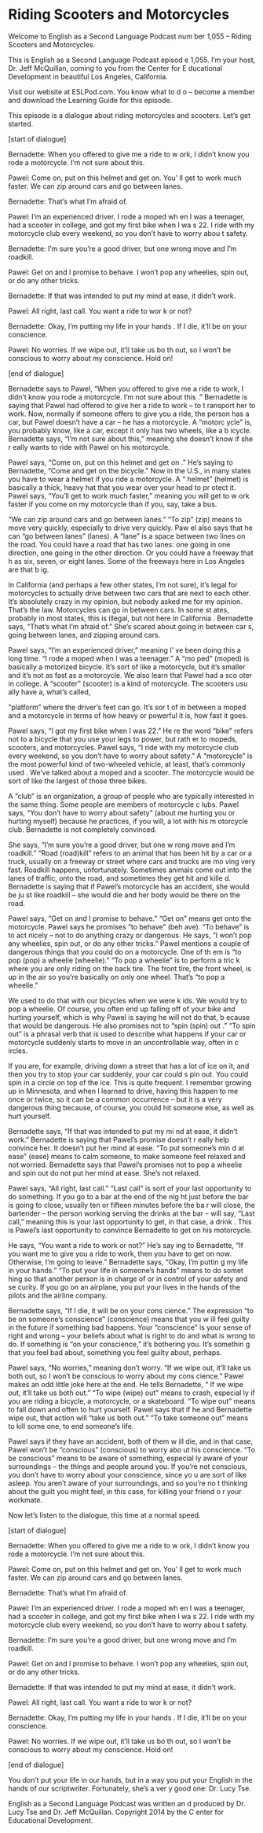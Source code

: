 # Riding Scooters and Motorcycles

Welcome to English as a Second Language Podcast num ber 1,055 – Riding Scooters and Motorcycles.

This is English as a Second Language Podcast episod e 1,055. I’m your host, Dr. Jeff McQuillan, coming to you from the Center for E ducational Development in beautiful Los Angeles, California.

Visit our website at ESLPod.com. You know what to d o – become a member and download the Learning Guide for this episode.

This episode is a dialogue about riding motorcycles  and scooters. Let’s get started.

[start of dialogue]

Bernadette: When you offered to give me a ride to w ork, I didn’t know you rode a motorcycle. I’m not sure about this.

Pawel: Come on, put on this helmet and get on. You’ ll get to work much faster. We can zip around cars and go between lanes.

Bernadette: That’s what I’m afraid of.

Pawel: I’m an experienced driver. I rode a moped wh en I was a teenager, had a scooter in college, and got my first bike when I wa s 22. I ride with my motorcycle club every weekend, so you don’t have to worry abou t safety.

Bernadette: I’m sure you’re a good driver, but one wrong move and I’m roadkill.

Pawel: Get on and I promise to behave. I won’t pop any wheelies, spin out, or do any other tricks.

Bernadette: If that was intended to put my mind at ease, it didn’t work.

Pawel: All right, last call. You want a ride to wor k or not?

Bernadette: Okay, I’m putting my life in your hands . If I die, it’ll be on your conscience.

Pawel: No worries. If we wipe out, it’ll take us bo th out, so I won’t be conscious to worry about my conscience. Hold on!

[end of dialogue]

Bernadette says to Pawel, “When you offered to give  me a ride to work, I didn’t know you rode a motorcycle. I’m not sure about this .” Bernadette is saying that Pawel had offered to give her a ride to work – to t ransport her to work. Now, normally if someone offers to give you a ride, the person has a car, but Pawel doesn’t have a car – he has a motorcycle. A “motorc ycle” is, you probably know, like a car, except it only has two wheels, like a b icycle. Bernadette says, “I’m not sure about this,” meaning she doesn’t know if she r eally wants to ride with Pawel on his motorcycle.

Pawel says, “Come on, put on this helmet and get on .” He’s saying to Bernadette, “Come and get on the bicycle.” Now in the U.S., in many states you have to wear a helmet if you ride a motorcycle. A “ helmet” (helmet) is basically a thick, heavy hat that you wear over your head to pr otect it. Pawel says, “You’ll get to work much faster,” meaning you will get to w ork faster if you come on my motorcycle than if you, say, take a bus.

“We can zip around cars and go between lanes.” “To zip” (zip) means to move very quickly, especially to drive very quickly. Paw el also says that he can “go between lanes” (lanes). A “lane” is a space between  two lines on the road. You could have a road that has two lanes: one going in one direction, one going in the other direction. Or you could have a freeway that h as six, seven, or eight lanes. Some of the freeways here in Los Angeles are that b ig.

In California (and perhaps a few other states, I’m not sure), it’s legal for motorcycles to actually drive between two cars that  are next to each other. It’s absolutely crazy in my opinion, but nobody asked me  for my opinion. That’s the law. Motorcycles can go in between cars. In some st ates, probably in most states, this is illegal, but not here in California . Bernadette says, “That’s what I’m afraid of.” She’s scared about going in between car s, going between lanes, and zipping around cars.

Pawel says, “I’m an experienced driver,” meaning I’ ve been doing this a long time. “I rode a moped when I was a teenager.” A “mo ped” (moped) is basically a motorized bicycle. It’s sort of like a motorcycle, but it’s smaller and it’s not as fast as a motorcycle. We also learn that Pawel had a sco oter in college. A “scooter” (scooter) is a kind of motorcycle. The scooters usu ally have a, what’s called,

“platform” where the driver’s feet can go. It’s sor t of in between a moped and a motorcycle in terms of how heavy or powerful it is,  how fast it goes.

Pawel says, “I got my first bike when I was 22.” He re the word “bike” refers not to a bicycle that you use your legs to power, but rath er to mopeds, scooters, and motorcycles. Pawel says, “I ride with my motorcycle  club every weekend, so you don’t have to worry about safety.” A “motorcycle” is the most powerful kind of two-wheeled vehicle, at least, that’s commonly used . We’ve talked about a moped and a scooter. The motorcycle would be sort of like the largest of those three bikes.

A “club” is an organization, a group of people who are typically interested in the same thing. Some people are members of motorcycle c lubs. Pawel says, “You don’t have to worry about safety” (about me hurting  you or hurting myself) because he practices, if you will, a lot with his m otorcycle club. Bernadette is not completely convinced.

She says, “I’m sure you’re a good driver, but one w rong move and I’m roadkill.” “Road (road)kill” refers to an animal that has been  hit by a car or a truck, usually on a freeway or street where cars and trucks are mo ving very fast. Roadkill happens, unfortunately. Sometimes animals come out into the lanes of traffic, onto the road, and sometimes they get hit and kille d. Bernadette is saying that if Pawel’s motorcycle has an accident, she would be ju st like roadkill – she would die and her body would be there on the road.

Pawel says, “Get on and I promise to behave.” “Get on” means get onto the motorcycle. Pawel says he promises “to behave” (beh ave). “To behave” is to act nicely – not to do anything crazy or dangerous. He says, “I won’t pop any wheelies, spin out, or do any other tricks.” Pawel mentions a couple of dangerous things that you could do on a motorcycle. One of th em is “to pop (pop) a wheelie (wheelie).” “To pop a wheelie” is to perform a tric k where you are only riding on the back tire. The front tire, the front wheel, is up in the air so you’re basically on only one wheel. That’s “to pop a wheelie.”

We used to do that with our bicycles when we were k ids. We would try to pop a wheelie. Of course, you often end up falling off of  your bike and hurting yourself, which is why Pawel is saying he will not do that, b ecause that would be dangerous. He also promises not to “spin (spin) out .” “To spin out” is a phrasal verb that is used to describe what happens if your car or motorcycle suddenly starts to move in an uncontrollable way, often in c ircles.

If you are, for example, driving down a street that  has a lot of ice on it, and then you try to stop your car suddenly, your car could s pin out. You could spin in a circle on top of the ice. This is quite frequent. I  remember growing up in Minnesota, and when I learned to drive, having this  happen to me once or twice, so it can be a common occurrence – but it is a very  dangerous thing because, of course, you could hit someone else, as well as hurt  yourself.

Bernadette says, “If that was intended to put my mi nd at ease, it didn’t work.” Bernadette is saying that Pawel’s promise doesn’t r eally help convince her. It doesn’t put her mind at ease. “To put someone’s min d at ease” (ease) means to calm someone, to make someone feel relaxed and not worried. Bernadette says that Pawel’s promises not to pop a wheelie and spin  out do not put her mind at ease. She’s not relaxed.

Pawel says, “All right, last call.” “Last call” is sort of your last opportunity to do something. If you go to a bar at the end of the nig ht just before the bar is going to close, usually ten or fifteen minutes before the ba r will close, the bartender – the person working serving the drinks at the bar – will  say, “Last call,” meaning this is your last opportunity to get, in that case, a drink . This is Pawel’s last opportunity to convince Bernadette to get on his motorcycle.

He says, “You want a ride to work or not?” He’s say ing to Bernadette, “If you want me to give you a ride to work, then you have to get on now. Otherwise, I’m going to leave.” Bernadette says, “Okay, I’m puttin g my life in your hands.” “To put your life in someone’s hands” means to do somet hing so that another person is in charge of or in control of your safety and se curity. If you go on an airplane, you put your lives in the hands of the pilots and the airline company.

Bernadette says, “If I die, it will be on your cons cience.” The expression “to be on someone’s conscience” (conscience) means that you w ill feel guilty in the future if something bad happens. Your “conscience” is your  sense of right and wrong – your beliefs about what is right to do and what is wrong to do. If something is “on your conscience,” it’s bothering you. It’s somethin g that you feel bad about, something you feel guilty about, perhaps.

Pawel says, “No worries,” meaning don’t worry. “If we wipe out, it’ll take us both out, so I won’t be conscious to worry about my cons cience.” Pawel makes an odd little joke here at the end. He tells Bernadette, “ If we wipe out, it’ll take us both out.” “To wipe (wipe) out” means to crash, especial ly if you are riding a bicycle, a motorcycle, or a skateboard. “To wipe out” means to  fall down and often to hurt yourself. Pawel says that if he and Bernadette wipe  out, that action will “take us both out.” “To take someone out” means to kill some one, to end someone’s life.

 Pawel says if they have an accident, both of them w ill die, and in that case, Pawel won’t be “conscious” (conscious) to worry abo ut his conscience. “To be conscious” means to be aware of something, especial ly aware of your surroundings – the things and people around you. If  you’re not conscious, you don’t have to worry about your conscience, since yo u are sort of like asleep. You aren’t aware of your surroundings, and so you’re no t thinking about the guilt you might feel, in this case, for killing your friend o r your workmate.

Now let’s listen to the dialogue, this time at a normal speed.

[start of dialogue]

Bernadette: When you offered to give me a ride to w ork, I didn’t know you rode a motorcycle. I’m not sure about this.

Pawel: Come on, put on this helmet and get on. You’ ll get to work much faster. We can zip around cars and go between lanes.

Bernadette: That’s what I’m afraid of.

Pawel: I’m an experienced driver. I rode a moped wh en I was a teenager, had a scooter in college, and got my first bike when I wa s 22. I ride with my motorcycle club every weekend, so you don’t have to worry abou t safety.

Bernadette: I’m sure you’re a good driver, but one wrong move and I’m roadkill.

Pawel: Get on and I promise to behave. I won’t pop any wheelies, spin out, or do any other tricks.

Bernadette: If that was intended to put my mind at ease, it didn’t work.

Pawel: All right, last call. You want a ride to wor k or not?

Bernadette: Okay, I’m putting my life in your hands . If I die, it’ll be on your conscience.

Pawel: No worries. If we wipe out, it’ll take us bo th out, so I won’t be conscious to worry about my conscience. Hold on!

[end of dialogue]

 You don’t put your life in our hands, but in a way you put your English in the hands of our scriptwriter. Fortunately, she’s a ver y good one: Dr. Lucy Tse.



English as a Second Language Podcast was written an d produced by Dr. Lucy Tse and Dr. Jeff McQuillan. Copyright 2014 by the C enter for Educational Development.

